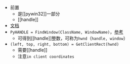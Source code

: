 - 前置
  - 是[[pywin32]]一部分
  - [[handle]]
- [文档](http://timgolden.me.uk/pywin32-docs/win32gui.html)
- `PyHANDLE = FindWindow(ClassName, WindowName)`，[参考](http://timgolden.me.uk/pywin32-docs/win32gui__FindWindow_meth.html)
  - 可得到[[handle]]整数，可称为`hwnd`（`handle, window`）
- `(left, top, right, bottom) = GetClientRect(hwnd)`
  - 需要[[handle]]
  - 注意`in client coordinates`